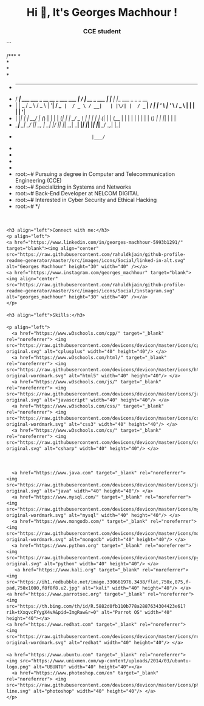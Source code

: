 <h1 align="center">Hi 👋, It's Georges Machhour !</h1>
<h3 align="center">CCE student</h3>
```

/***
 *        
 *       
 *       
 *       
 *    ____                                                __  __                  _       _                            
 *   / ___|   ___    ___    _ __    __ _    ___   ___    |  \/  |   __ _    ___  | |__   | |__     ___    _   _   _ __ 
 *  | |  _   / _ \  / _ \  | '__|  / _` |  / _ \ / __|   | |\/| |  / _` |  / __| | '_ \  | '_ \   / _ \  | | | | | '__|
 *  | |_| | |  __/ | (_) | | |    | (_| | |  __/ \__ \   | |  | | | (_| | | (__  | | | | | | | | | (_) | | |_| | | |   
 *   \____|  \___|  \___/  |_|     \__, |  \___| |___/   |_|  |_|  \__,_|  \___| |_| |_| |_| |_|  \___/   \__,_| |_|   
 *                                 |___/                                                                                
 *       
 *       
 *                                                                     
 *                                                                      
 *  root:~# Pursuing a degree in Computer and Telecommunication Engineering (CCE)
 *  root:~# Specializing in Systems and Networks
 *  root:~# Back-End Developer at NELCOM DIGITAL
 *  root:~# Interested in Cyber Security and Ethical Hacking
 *  root:~# 
 */ 
```


<h3 align="left">Connect with me:</h3>
<p align="left">
<a href="https://www.linkedin.com/in/georges-machhour-5993b1291/" target="blank"><img align="center" src="https://raw.githubusercontent.com/rahuldkjain/github-profile-readme-generator/master/src/images/icons/Social/linked-in-alt.svg" alt="Georges Machhour" height="30" width="40" /></a>
<a href="https://www.instagram.com/georges_machhour" target="blank"><img align="center" src="https://raw.githubusercontent.com/rahuldkjain/github-profile-readme-generator/master/src/images/icons/Social/instagram.svg" alt="georges_machhour" height="30" width="40" /></a>
</p>

<h3 align="left">Skills:</h3>

<p align="left"> 
  <a href="https://www.w3schools.com/cpp/" target="_blank" rel="noreferrer"> <img src="https://raw.githubusercontent.com/devicons/devicon/master/icons/cplusplus/cplusplus-original.svg" alt="cplusplus" width="40" height="40"/> </a> 
  <a href="https://www.w3schools.com/html/" target="_blank" rel="noreferrer"> <img src="https://raw.githubusercontent.com/devicons/devicon/master/icons/html5/html5-original-wordmark.svg" alt="html5" width="40" height="40"/> </a> 
  <a href="https://www.w3schools.com/js/" target="_blank" rel="noreferrer"> <img src="https://raw.githubusercontent.com/devicons/devicon/master/icons/javascript/javascript-original.svg" alt="javascript" width="40" height="40"/> </a> 
  <a href="https://www.w3schools.com/css/" target="_blank" rel="noreferrer"> <img src="https://raw.githubusercontent.com/devicons/devicon/master/icons/css3/css3-original-wordmark.svg" alt="css3" width="40" height="40"/> </a> 
  <a href="https://www.w3schools.com/cs/" target="_blank" rel="noreferrer"> <img src="https://raw.githubusercontent.com/devicons/devicon/master/icons/csharp/csharp-original.svg" alt="csharp" width="40" height="40"/> </a> 



  <a href="https://www.java.com" target="_blank" rel="noreferrer"> <img src="https://raw.githubusercontent.com/devicons/devicon/master/icons/java/java-original.svg" alt="java" width="40" height="40"/> </a> 
  <a href="https://www.mysql.com/" target="_blank" rel="noreferrer"> <img src="https://raw.githubusercontent.com/devicons/devicon/master/icons/mysql/mysql-original-wordmark.svg" alt="mysql" width="40" height="40"/> </a> 
  <a href="https://www.mongodb.com/" target="_blank" rel="noreferrer"> <img src="https://raw.githubusercontent.com/devicons/devicon/master/icons/mongodb/mongodb-original-wordmark.svg" alt="mongodb" width="40" height="40"/> </a> 
  <a href="https://www.python.org" target="_blank" rel="noreferrer"> <img src="https://raw.githubusercontent.com/devicons/devicon/master/icons/python/python-original.svg" alt="python" width="40" height="40"/> </a> 
   <a href="https://www.kali.org" target="_blank" rel="noreferrer"> <img src="https://ih1.redbubble.net/image.330661976.3438/flat,750x,075,f-pad,750x1000,f8f8f8.u2.jpg" alt="kali" width="40" height="40"/> </a> 
<a href="https://www.parrotsec.org" target="_blank" rel="noreferrer"> <img src="https://th.bing.com/th/id/R.5882d0fb110b778a2887634304423e61?rik=tXxqvcFYygX4vA&pid=ImgRaw&r=0" alt="Parrot OS" width="40" height="40"></a>
<a href="https://www.redhat.com" target="_blank" rel="noreferrer"> <img src="https://raw.githubusercontent.com/devicons/devicon/master/icons/redhat/redhat-original-wordmark.svg" alt="redhat" width="40" height="40"/> </a>

<a href="https://www.ubuntu.com" target="_blank" rel="noreferrer"> <img src="https://www.unixmen.com/wp-content/uploads/2014/03/ubuntu-logo.png" alt="UBUNTU" width="40" height="40"></a>
  <a href="https://www.photoshop.com/en" target="_blank" rel="noreferrer"> <img src="https://raw.githubusercontent.com/devicons/devicon/master/icons/photoshop/photoshop-line.svg" alt="photoshop" width="40" height="40"/> </a> 
</p>

